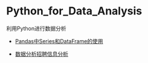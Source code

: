 # Python_for_Data_Analysis
利用Python进行数据分析

- [Pandas中Series和DataFrame的使用](https://lusg02.github.io/Python_for_Data_Analysis/pandas_Series_DataFrame/index.html)

- [数据分析招聘信息分析](https://lusg02.github.io/Python_for_Data_Analysis/data_analyst_recruiment_information/index.html)
